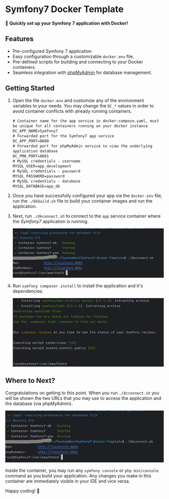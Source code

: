 # Symfony7 Docker Template

🚀 **Quickly set up your Symfony 7 application with Docker!**

## Features

- Pre-configured Symfony 7 application
- Easy configuration through a customizable `docker.env` file.
- Pre-defined scripts for building and connecting to your Docker containers.
- Seamless integration with [phpMyAdmin](https://www.phpmyadmin.net/) for database management.

## Getting Started

1. Open the file `docker.env` and customize any of the environment variables to your needs. You may change the `DC_*`
   values in order to avoid container conflicts with already running containers.

    ```shell
    # Container name for the app service in docker-compose.yaml, must be unique for all containers running on your docker instance
    DC_APP_NAME=Symfony7
    # Forwarded port for the Symfony7 app service
    DC_APP_PORT=8880
    # Forwarded port for phpMyAdmin service to view the underlying application database
    DC_PMA_PORT=8881
    # MySQL credentials - username
    MYSQL_USER=app_development
    # MySQL credentials - password
    MYSQL_PASSWORD=password
    # MySQL credentials - database
    MYSQL_DATABASE=app_db
    ``` 

4. Once you have successfully configured your app via the `docker.env` file, run the `./dkbuild.sh` file to build your
   container images and run the application.
5. Next, run `./dkconnect.sh` to connect to the `app` service container where the *Symfony7* application is running.

   ![Connecting to Symfony7 container](dkconnect-img.png)

6. Run `symfony composer install` to install the application and it's dependencies.

   ![Installation of application and composer packages](dkconnect-install.png)

## Where to Next?

Congratulations on getting to this point. When you run `./dcconnect.sh` you will be shown the two URLs that you may use
to access the application and the database (via phpMyAdmin).

![Connecting to Symfony7 container](dkconnect-img.png)

Inside the container, you may run any `symfony console` or `php bin/console` command as you build your application. Any
changes you make in this container are
immediately visible in your IDE and vice versa.

Happy coding! 🎉

